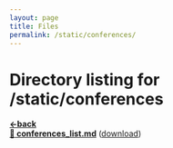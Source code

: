 ```yaml
---
layout: page
title: Files
permalink: /static/conferences/
---
```


# Directory listing for /static/conferences
[**<-back**](/static)  
[**:page_facing_up: conferences_list.md**](conferences_list) ([download](conferences_list.md))  
